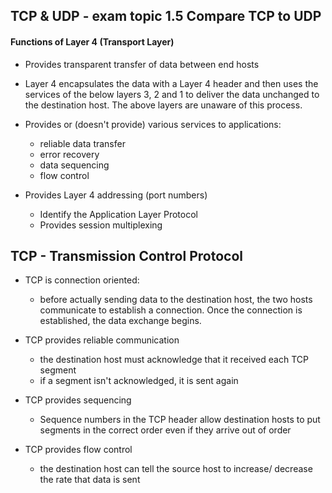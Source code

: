 ## TCP & UDP - exam topic 1.5 Compare TCP to UDP

#### Functions of Layer 4 (Transport Layer)

- Provides transparent transfer of data between end hosts
- Layer 4 encapsulates the data with a Layer 4 header and then uses the services of the below layers 3, 2 and 1 to deliver the data unchanged to the destination host. The above layers are unaware of this process.
- Provides or (doesn't provide) various services to applications:
    - reliable data transfer
    - error recovery
    - data sequencing
    - flow control

- Provides Layer 4 addressing (port numbers)
    - Identify the Application Layer Protocol
    - Provides session multiplexing 

## TCP - Transmission Control Protocol

- TCP is connection oriented:
    * before actually sending data to the destination host, the two hosts communicate to establish a connection. Once the connection is established, the data exchange begins.

- TCP provides reliable communication
    * the destination host must acknowledge that it received each TCP segment
    * if a segment isn't acknowledged, it is sent again

- TCP provides sequencing
    * Sequence numbers in the TCP header allow destination hosts to put segments in the correct order even if they arrive out of order

- TCP provides flow control
    * the destination host can tell the source host to increase/ decrease the rate that data is sent
